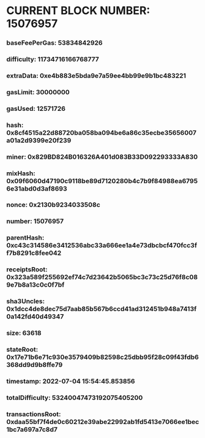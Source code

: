 # CURRENT BLOCK NUMBER: 15076957

### baseFeePerGas: 53834842926
### difficulty: 11734716166768777
### extraData: 0xe4b883e5bda9e7a59ee4bb99e9b1bc483221
### gasLimit: 30000000
### gasUsed: 12571726
### hash: 0x8cf4515a22d88720ba058ba094be6a86c35ecbe35656007a01a2d9399e20f239
### miner: 0x829BD824B016326A401d083B33D092293333A830
### mixHash: 0x09f6060d47190c9118be89d7120280b4c7b9f84988ea67956e31abd0d3af8693
### nonce: 0x2130b9234033508c
### number: 15076957
### parentHash: 0xc43c314586e3412536abc33a666ee1a4e73dbcbcf470fcc3ff7b8291c8fee042
### receiptsRoot: 0x323a589f255692ef74c7d23642b5065bc3c73c25d76f8c089e7b8a13c0c0f7bf
### sha3Uncles: 0x1dcc4de8dec75d7aab85b567b6ccd41ad312451b948a7413f0a142fd40d49347
### size: 63618
### stateRoot: 0x17e71b6e71c930e3579409b82598c25dbb95f28c09f43fdb6368dd9d9b8ffe79
### timestamp: 2022-07-04 15:54:45.853856
### totalDifficulty: 53240047473192075405200
### transactionsRoot: 0xdaa55bf7f4de0c60212e39abe22992ab1fd5413e7066ee1bec1bc7a697a7c8d7
